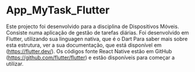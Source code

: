 # App_MyTask_Flutter
Este projecto foi desenvolvido para a disciplina de Dispositivos Móveis. Consiste numa aplicação de gestão de tarefas diárias.  Foi desenvolvido em Flutter, utilizando sua linguagen nativa, que é o Dart  Para saber mais sobre esta estrutura, ver a sua documentação, que está disponível em (https://flutter.dev/).  Os códigos fonte React Native estão em GitHub (https://github.com/flutter/flutter) e estão disponíveis para começar a utilizar.
